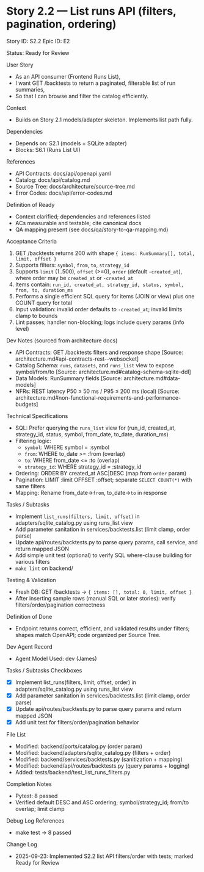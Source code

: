 # Story 2.2 — List runs API (filters, pagination, ordering)
Story ID: S2.2
Epic ID: E2



Status: Ready for Review

User Story
- As an API consumer (Frontend Runs List),
- I want GET /backtests to return a paginated, filterable list of run summaries,
- So that I can browse and filter the catalog efficiently.

Context
- Builds on Story 2.1 models/adapter skeleton. Implements list path fully.


Dependencies
- Depends on: S2.1 (models + SQLite adapter)
- Blocks: S6.1 (Runs List UI)

References
- API Contracts: docs/api/openapi.yaml
- Catalog: docs/api/catalog.md
- Source Tree: docs/architecture/source-tree.md
- Error Codes: docs/api/error-codes.md

Definition of Ready
- Context clarified; dependencies and references listed
- ACs measurable and testable; cite canonical docs
- QA mapping present (see docs/qa/story-to-qa-mapping.md)

Acceptance Criteria
1) GET /backtests returns 200 with shape `{ items: RunSummary[], total, limit, offset }`
2) Supports filters: `symbol`, `from`, `to`, `strategy_id`
3) Supports `limit` (1..500), `offset` (>=0), `order` (default `-created_at`), where order may be `created_at` or `-created_at`
4) Items contain: `run_id, created_at, strategy_id, status, symbol, from, to, duration_ms`
5) Performs a single efficient SQL query for items (JOIN or view) plus one COUNT query for total
6) Input validation: invalid order defaults to `-created_at`; invalid limits clamp to bounds
7) Lint passes; handler non-blocking; logs include query params (info level)

Dev Notes (sourced from architecture docs)
- API Contracts: GET /backtests filters and response shape [Source: architecture.md#api-contracts-rest--websocket]
- Catalog Schema: `runs`, `datasets`, and `runs_list` view to expose symbol/from/to [Source: architecture.md#catalog-schema-sqlite-ddl]
- Data Models: RunSummary fields [Source: architecture.md#data-models]
- NFRs: REST latency P50 ≤ 50 ms / P95 ≤ 200 ms (local) [Source: architecture.md#non-functional-requirements-and-performance-budgets]

Technical Specifications
- SQL: Prefer querying the `runs_list` view for (run_id, created_at, strategy_id, status, symbol, from_date, to_date, duration_ms)
- Filtering logic:
  - `symbol`: WHERE symbol = :symbol
  - `from`: WHERE to_date >= :from (overlap)
  - `to`: WHERE from_date <= :to (overlap)
  - `strategy_id`: WHERE strategy_id = :strategy_id
- Ordering: ORDER BY created_at ASC|DESC (map from `order` param)
- Pagination: LIMIT :limit OFFSET :offset; separate `SELECT COUNT(*)` with same filters
- Mapping: Rename from_date→`from`, to_date→`to` in response

Tasks / Subtasks
- Implement `list_runs(filters, limit, offset)` in adapters/sqlite_catalog.py using runs_list view
- Add parameter sanitation in services/backtests.list (limit clamp, order parse)
- Update api/routes/backtests.py to parse query params, call service, and return mapped JSON
- Add simple unit test (optional) to verify SQL where-clause building for various filters
- `make lint` on backend/

Testing & Validation
- Fresh DB: GET /backtests → `{ items: [], total: 0, limit, offset }`
- After inserting sample rows (manual SQL or later stories): verify filters/order/pagination correctness

Definition of Done
- Endpoint returns correct, efficient, and validated results under filters; shapes match OpenAPI; code organized per Source Tree.



Dev Agent Record
- Agent Model Used: dev (James)

Tasks / Subtasks Checkboxes
- [x] Implement list_runs(filters, limit, offset, order) in adapters/sqlite_catalog.py using runs_list view
- [x] Add parameter sanitation in services/backtests.list (limit clamp, order parse)
- [x] Update api/routes/backtests.py to parse query params and return mapped JSON
- [x] Add unit test for filters/order/pagination behavior

File List
- Modified: backend/ports/catalog.py (order param)
- Modified: backend/adapters/sqlite_catalog.py (filters + order)
- Modified: backend/services/backtests.py (sanitization + mapping)
- Modified: backend/api/routes/backtests.py (query params + logging)
- Added: tests/backend/test_list_runs_filters.py

Completion Notes
- Pytest: 8 passed
- Verified default DESC and ASC ordering; symbol/strategy_id; from/to overlap; limit clamp

Debug Log References
- make test → 8 passed

Change Log
- 2025-09-23: Implemented S2.2 list API filters/order with tests; marked Ready for Review
